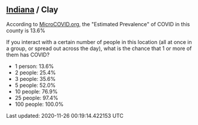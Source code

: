 
## [Indiana](/united-states/indiana) / Clay

According to [MicroCOVID.org](http://microcovid.org),
the "Estimated Prevalence" of COVID in this county is 13.6%

If you interact with a certain number of people in this location
(all at once in a group, or spread out across the day), what is the chance that
1 or more of them has COVID?

- 1 person: 13.6%
- 2 people: 25.4%
- 3 people: 35.6%
- 5 people: 52.0%
- 10 people: 76.9%
- 25 people: 97.4%
- 100 people: 100.0%

Last updated: 2020-11-26 00:19:14.422153 UTC
